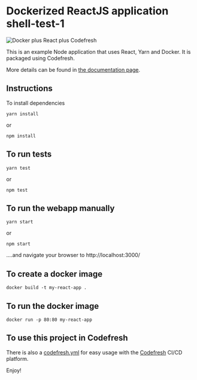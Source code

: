 # Dockerized ReactJS application shell-test-1

![Docker plus React plus Codefresh](docker-reactjs-codefresh.jpg)

This is an example Node application that uses React, Yarn and Docker.
It is packaged using Codefresh.

More details can be found in [the documentation page](https://codefresh.io/docs/docs/learn-by-example/nodejs/react/).



## Instructions

To install dependencies 

```
yarn install 
```

or

```
npm install 
```

## To run tests

```
yarn test 
```

or

```
npm test 
```

## To run the webapp manually

```
yarn start 
```

or

```
npm start 
```

....and navigate your browser to  http://localhost:3000/

## To create a docker image

```
docker build -t my-react-app .
```


## To run the docker image

```
docker run -p 80:80 my-react-app
```


## To use this project in Codefresh 

There is also a [codefresh.yml](codefresh.yml) for easy usage with the [Codefresh](codefresh.io) CI/CD platform.


Enjoy!









